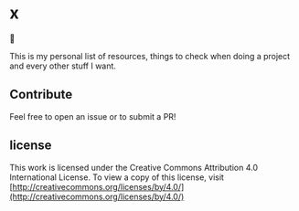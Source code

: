 # x

:tiger:

This is my personal list of resources,
things to check when doing a project and every other stuff I want.

## Contribute

Feel free to open an issue or to submit a PR!

## license

This work is licensed under the Creative Commons Attribution 4.0 International License. To view a copy of this license, visit [http://creativecommons.org/licenses/by/4.0/](http://creativecommons.org/licenses/by/4.0/)
